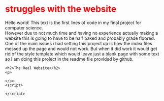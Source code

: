<html>
  <head>
    <style>
      h1 {
      color:rgb(255, 0, 0)
      }
    </style>
  </head>
  <body>
    <h1>struggles with the website</h1>
    <p>Hello world! This text is the first lines of code in my final project for computer science. <br>
    However due to not much time and having no experience actually making a website this is going to have to be half baked and probably grade floored. <br>
    One of the main issues i had setting this project up is how the index files messed up the page and would not work. But when it did work it would get rid of the style 
    template which would leave just a blank page with some text so i am doing this project in the readme file provided by github.</p>
    
    <h2>The Real Website</h2>
    <p>
      
    </p>
    <script>
      
    </script>
  </body>
</html>
